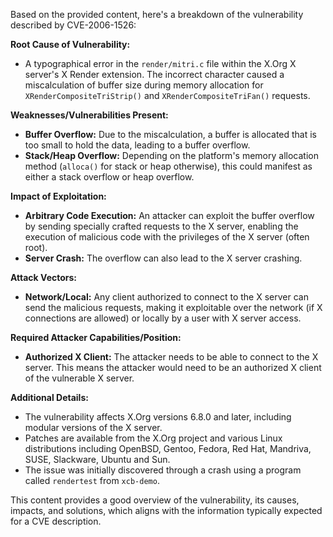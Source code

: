 Based on the provided content, here's a breakdown of the vulnerability described by CVE-2006-1526:

**Root Cause of Vulnerability:**
- A typographical error in the `render/mitri.c` file within the X.Org X server's X Render extension. The incorrect character caused a miscalculation of buffer size during memory allocation for `XRenderCompositeTriStrip()` and `XRenderCompositeTriFan()` requests.

**Weaknesses/Vulnerabilities Present:**
- **Buffer Overflow:** Due to the miscalculation, a buffer is allocated that is too small to hold the data, leading to a buffer overflow.
- **Stack/Heap Overflow:** Depending on the platform's memory allocation method (`alloca()` for stack or heap otherwise), this could manifest as either a stack overflow or heap overflow.

**Impact of Exploitation:**
- **Arbitrary Code Execution:** An attacker can exploit the buffer overflow by sending specially crafted requests to the X server, enabling the execution of malicious code with the privileges of the X server (often root).
- **Server Crash:** The overflow can also lead to the X server crashing.

**Attack Vectors:**
- **Network/Local:** Any client authorized to connect to the X server can send the malicious requests, making it exploitable over the network (if X connections are allowed) or locally by a user with X server access.

**Required Attacker Capabilities/Position:**
- **Authorized X Client:** The attacker needs to be able to connect to the X server. This means the attacker would need to be an authorized X client of the vulnerable X server.

**Additional Details:**
- The vulnerability affects X.Org versions 6.8.0 and later, including modular versions of the X server.
- Patches are available from the X.Org project and various Linux distributions including OpenBSD, Gentoo, Fedora, Red Hat, Mandriva, SUSE, Slackware, Ubuntu and Sun.
- The issue was initially discovered through a crash using a program called `rendertest` from `xcb-demo`.

This content provides a good overview of the vulnerability, its causes, impacts, and solutions, which aligns with the information typically expected for a CVE description.